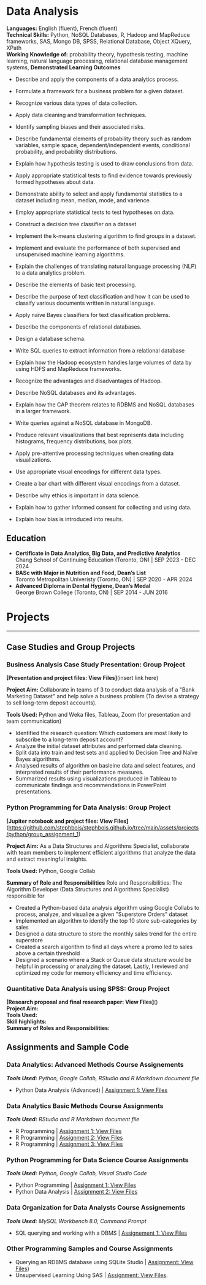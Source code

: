 # Data Analysis

**Languages:** English (fluent), French (fluent) <br />
**Technical Skills:** Python, NoSQL Databases, R, Hadoop and MapReduce frameworks, SAS, Mongo DB, SPSS, Relational Database, Object  XQuery, XPath  
**Working Knowledge of:** probability theory, hypothesis testing, machine learning, natural language processing, relational database management systems, 
**Demonstrated Learning Outcomes** 
- Describe and apply the components of a data analytics process.
- Formulate a framework for a business problem for a given dataset.
- Recognize various data types of data collection.
- Apply data cleaning and transformation techniques.
- Identify sampling biases and their associated risks.
- Describe fundamental elements of probability theory such as random variables, sample space, dependent/independent events, conditional probability, and probability distributions.
- Explain how hypothesis testing is used to draw conclusions from data.
- Apply appropriate statistical tests to find evidence towards previously formed hypotheses about data.

- Demonstrate ability to select and apply fundamental statistics to a dataset including mean, median, mode, and varience.
- Employ appropriate statistical tests to test hypotheses on data.
- Construct a decision tree classifier on a dataset
- Implement the k-means clustering algorithm to find groups in a dataset.
- Implement and evaluate the performance of both supervised and unsupervised machine learning algorithms.

- Explain the challenges of translating natural language processing (NLP) to a data analytics problem.
- Describe the elements of basic text processing.
- Describe the purpose of text classification and how it can be used to classify various documents written in natural language.
- Apply naïve Bayes classifiers for text classification problems.

- Describe the components of relational databases.
- Design a database schema.
- Write SQL queries to extract information from a relational database

- Explain how the Hadoop ecosystem handles large volumes of data by using HDFS and MapReduce frameworks.
- Recognize the advantages and disadvantages of Hadoop.

- Describe NoSQL databases and its advantages.
- Explain how the CAP theorem relates to RDBMS and NoSQL databases in a larger framework.
- Write queries against a NoSQL database in MongoDB.

- Produce relevant visualizations that best represents data including histograms, frequency distributions, box plots.
- Apply pre-attentive processing techniques when creating data visualizations.
- Use appropriate visual encodings for different data types.
- Create a bar chart with different visual encodings from a dataset.

- Describe why ethics is important in data science.
- Explain how to gather informed consent for collecting and using data.
- Explain how bias is introduced into results.




## Education
- **Certificate in Data Analytics, Big Data, and Predictive Analytics** <br />
  Chang School of Continuing Education (Toronto, ON) | SEP 2023 - DEC 2024 <br />
- **BASc with Major in Nutrition and Food, Dean’s List** <br />
  Toronto Metropolitan Univeristy (Toronto, ON) | SEP 2020 - APR 2024 <br />
- **Advanced Diploma in Dental Hygiene, Dean’s Medal** <br />
  George Brown College (Toronto, ON) | SEP 2014 - JUN 2016 <br />

# Projects
---
## Case Studies and Group Projects
### Business Analysis Case Study Presentation: Group Project 
**[Presentation and project files: View Files]**(insert link here) <br />

**Project Aim:** Collaborate in teams of 3 to conduct data analysis of a "Bank Marketing Dataset" and help solve a business problem (To devise a strategy to sell long-term deposit accounts).  <br />

**Tools Used:** Python and Weka files, Tableau, Zoom (for presentation and team communication) <br />

- Identified the research question: Which customers are most likely to subscribe to a long-term deposit account?
- Analyze the initial dataset attributes and performed data cleaning. 
- Split data into train and test sets and applied to Decision Tree and Naïve Bayes algorithms.
- Analysed results of algorithm on basleine data and select features, and interpreted results of their performance measures. 
- Summarized results using visualizations produced in Tableau to communicate findings and recommendations in PowerPoint presentations.

### Python Programming for Data Analysis: Group Project 
**[Jupiter notebook and project files: View Files]** (https://github.com/stephbois/stephbois.github.io/tree/main/assets/projects/python/group_assignment_1) <br />

**Project Aim:** As a Data Structures and Algorithms Specialist, collaborate with team members to implement efficient algorithms that analyze the data and extract meaningful insights.<br /> 

**Tools Used:** Python, Google Collab <br />

**Summary of Role and Responsibilities** Role and Responsibilities: The Algorithm Developer (Data Structures and Algorithms Specialist) responsible for 
- Created a Python-based data analysis algorithm using Google Collabs to process, analyze, and visualize a given "Superstore Orders" dataset
- Implemented an algorithm to identify the top 10 store sub-categories by sales
- Designed a data structure to store the monthly sales trend for the entire superstore
- Created a search algorithm to find all days where a promo led to sales above a certain threshold
- Designed a scenario where a Stack or Queue data structure would be helpful in processing or analyzing the dataset. Lastly, I reviewed and optimized my code for memory efficiency and time efficiency. 

### Quantitative Data Analysis using SPSS: Group Project
**[Research proposal and final research paper: View Files]**() <br />
**Project Aim:** <br />
**Tools Used:** <br />
**Skill highlights:** <br />
**Summary of Roles and Responsibilities:** <br />

## Assignments and Sample Code
### Data Analytics: Advanced Methods Course Assignements
***Tools Used:*** *Python, Google Collab, RStudio and R Markdown document file* <br />
- Python Data Analysis (Advanced) | [Assignment 1: View Files]() <br />

### Data Analytics Basic Methods Course Assignments
***Tools Used:*** *RStudio and R Markdown document file* <br />
- R Programming | [Assignment 1: View Files](https://github.com/stephbois/stephbois.github.io/tree/main/assets/projects/r_programming/assignment_1) <br />
- R Programming | [Assignment 2: View Files](https://github.com/stephbois/stephbois.github.io/tree/main/assets/projects/r_programming/assignment_2) <br />
- R Programming | [Assignment 3: View Files](https://github.com/stephbois/stephbois.github.io/tree/main/assets/projects/r_programming/assignment_3) <br />

### Python Programming for Data Science Course Assignments 
***Tools Used:*** *Python, Google Collab, Visual Studio Code* <br />
- Python Programming | [Assignment 1: View Files](https://github.com/stephbois/stephbois.github.io/tree/main/assets/projects/python/assignment_1) <br />
- Python Data Analysis | [Assignment 2: View Files](https://github.com/stephbois/stephbois.github.io/tree/main/assets/projects/python/assignment_2) <br />

### Data Organization for Data Analysts Course Assignements
***Tools Used:*** *MySQL Workbench 8.0, Command Prompt* <br />
- SQL querying and working with a DBMS | [Assignement 1: View Files]()

### Other Programming Samples and Course Assignments 
- Querying an RDBMS database using SQLite Studio | [Assignment: View Files](https://github.com/stephbois/stephbois.github.io/tree/main/assets/projects/SQLite_Studio))  <br />
- Unsupervised Learning Using SAS | [Assignment: View Files](https://github.com/stephbois/stephbois.github.io/tree/main/assets/projects/SAS). <br /> 


